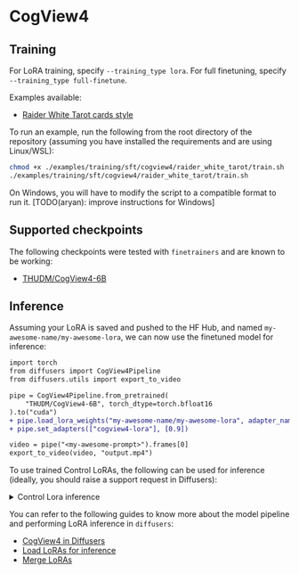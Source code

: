 # CogView4

## Training

For LoRA training, specify `--training_type lora`. For full finetuning, specify `--training_type full-finetune`.

Examples available:
- [Raider White Tarot cards style](../../examples/training/sft/cogview4/raider_white_tarot/)

To run an example, run the following from the root directory of the repository (assuming you have installed the requirements and are using Linux/WSL):

```bash
chmod +x ./examples/training/sft/cogview4/raider_white_tarot/train.sh
./examples/training/sft/cogview4/raider_white_tarot/train.sh
```

On Windows, you will have to modify the script to a compatible format to run it. [TODO(aryan): improve instructions for Windows]

## Supported checkpoints

The following checkpoints were tested with `finetrainers` and are known to be working:

- [THUDM/CogView4-6B](https://huggingface.co/THUDM/CogView4-6B)

## Inference

Assuming your LoRA is saved and pushed to the HF Hub, and named `my-awesome-name/my-awesome-lora`, we can now use the finetuned model for inference:

```diff
import torch
from diffusers import CogView4Pipeline
from diffusers.utils import export_to_video

pipe = CogView4Pipeline.from_pretrained(
    "THUDM/CogView4-6B", torch_dtype=torch.bfloat16
).to("cuda")
+ pipe.load_lora_weights("my-awesome-name/my-awesome-lora", adapter_name="cogview4-lora")
+ pipe.set_adapters(["cogview4-lora"], [0.9])

video = pipe("<my-awesome-prompt>").frames[0]
export_to_video(video, "output.mp4")
```

To use trained Control LoRAs, the following can be used for inference (ideally, you should raise a support request in Diffusers):

<details>
<summary> Control Lora inference </summary>

```python
import torch
from diffusers import CogView4Pipeline
from diffusers.utils import load_image
from finetrainers.models.utils import _expand_linear_with_zeroed_weights
from finetrainers.patches import load_lora_weights
from finetrainers.patches.dependencies.diffusers.control import control_channel_concat

dtype = torch.bfloat16
device = torch.device("cuda")
generator = torch.Generator().manual_seed(0)

pipe = CogView4Pipeline.from_pretrained("THUDM/CogView4-6B", torch_dtype=dtype)

in_channels = pipe.transformer.config.in_channels
patch_channels = pipe.transformer.patch_embed.proj.in_features
pipe.transformer.patch_embed.proj = _expand_linear_with_zeroed_weights(pipe.transformer.patch_embed.proj, new_in_features=2 * patch_channels)

load_lora_weights(pipe, "/raid/aryan/cogview4-control-lora", "cogview4-lora")
pipe.to(device)

prompt = "Make the image look like it's from an ancient Egyptian mural."
control_image = load_image("examples/training/control/cogview4/omni_edit/validation_dataset/0.png")
height, width = 1024, 1024

with torch.no_grad():
    latents = pipe.prepare_latents(1, in_channels, height, width, dtype, device, generator)
    control_image = pipe.image_processor.preprocess(control_image, height=height, width=width)
    control_image = control_image.to(device=device, dtype=dtype)
    control_latents = pipe.vae.encode(control_image).latent_dist.sample(generator=generator)
    control_latents = (control_latents - pipe.vae.config.shift_factor) * pipe.vae.config.scaling_factor

with control_channel_concat(pipe.transformer, ["hidden_states"], [control_latents], dims=[1]):
    image = pipe(prompt, latents=latents, num_inference_steps=30, generator=generator).images[0]

image.save("output.png")
```
</details>

You can refer to the following guides to know more about the model pipeline and performing LoRA inference in `diffusers`:

- [CogView4 in Diffusers](https://huggingface.co/docs/diffusers/main/en/api/pipelines/cogview4)
- [Load LoRAs for inference](https://huggingface.co/docs/diffusers/main/en/tutorials/using_peft_for_inference)
- [Merge LoRAs](https://huggingface.co/docs/diffusers/main/en/using-diffusers/merge_loras)
